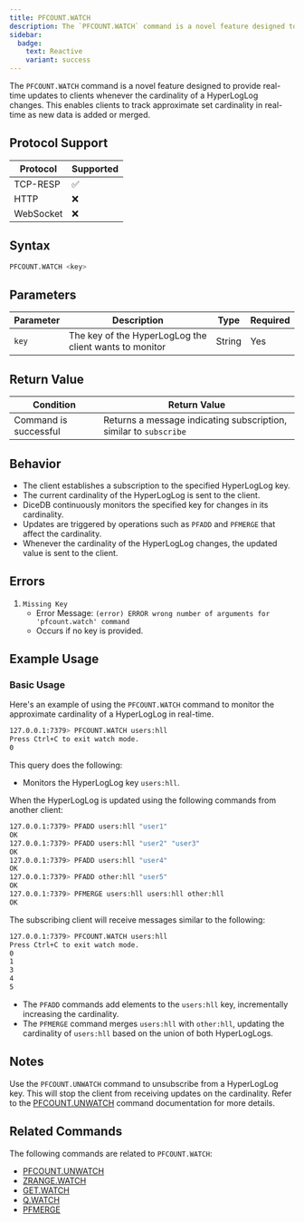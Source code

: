 ```yaml
---
title: PFCOUNT.WATCH
description: The `PFCOUNT.WATCH` command is a novel feature designed to provide real-time updates to clients whenever the cardinality of a HyperLogLog changes.
sidebar:
  badge:
    text: Reactive
    variant: success
---
```


The `PFCOUNT.WATCH` command is a novel feature designed to provide real-time updates to clients whenever the cardinality of a HyperLogLog changes. This enables clients to track approximate set cardinality in real-time as new data is added or merged.

## Protocol Support

| Protocol  | Supported |
| --------- | --------- |
| TCP-RESP  | ✅        |
| HTTP      | ❌        |
| WebSocket | ❌        |

## Syntax

```bash
PFCOUNT.WATCH <key>
```

## Parameters

| Parameter | Description                                            | Type   | Required |
| --------- | ------------------------------------------------------ | ------ | -------- |
| `key`     | The key of the HyperLogLog the client wants to monitor | String | Yes      |

## Return Value

| Condition             | Return Value                                                      |
| --------------------- | ----------------------------------------------------------------- |
| Command is successful | Returns a message indicating subscription, similar to `subscribe` |

## Behavior

- The client establishes a subscription to the specified HyperLogLog key.
- The current cardinality of the HyperLogLog is sent to the client.
- DiceDB continuously monitors the specified key for changes in its cardinality.
- Updates are triggered by operations such as `PFADD` and `PFMERGE` that affect the cardinality.
- Whenever the cardinality of the HyperLogLog changes, the updated value is sent to the client.

## Errors

1. `Missing Key`
   - Error Message: `(error) ERROR wrong number of arguments for 'pfcount.watch' command`
   - Occurs if no key is provided.

## Example Usage

### Basic Usage

Here's an example of using the `PFCOUNT.WATCH` command to monitor the approximate cardinality of a HyperLogLog in real-time.

```bash
127.0.0.1:7379> PFCOUNT.WATCH users:hll
Press Ctrl+C to exit watch mode.
0
```

This query does the following:

- Monitors the HyperLogLog key `users:hll`.

When the HyperLogLog is updated using the following commands from another client:

```bash
127.0.0.1:7379> PFADD users:hll "user1"
OK
127.0.0.1:7379> PFADD users:hll "user2" "user3"
OK
127.0.0.1:7379> PFADD users:hll "user4"
OK
127.0.0.1:7379> PFADD other:hll "user5"
OK
127.0.0.1:7379> PFMERGE users:hll users:hll other:hll
OK
```

The subscribing client will receive messages similar to the following:

```bash
127.0.0.1:7379> PFCOUNT.WATCH users:hll
Press Ctrl+C to exit watch mode.
0
1
3
4
5
```

- The `PFADD` commands add elements to the `users:hll` key, incrementally increasing the cardinality.
- The `PFMERGE` command merges `users:hll` with `other:hll`, updating the cardinality of `users:hll` based on the union of both HyperLogLogs.

## Notes

Use the `PFCOUNT.UNWATCH` command to unsubscribe from a HyperLogLog key. This will stop the client from receiving updates on the cardinality. Refer to the [PFCOUNT.UNWATCH](/commands/pfcountunwatch) command documentation for more details.

## Related Commands

The following commands are related to `PFCOUNT.WATCH`:

- [PFCOUNT.UNWATCH](/commands/pfcountunwatch)
- [ZRANGE.WATCH](/commands/zrangewatch)
- [GET.WATCH](/commands/getwatch)
- [Q.WATCH](/commands/qwatch)
- [PFMERGE](/commands/pfmerge)
